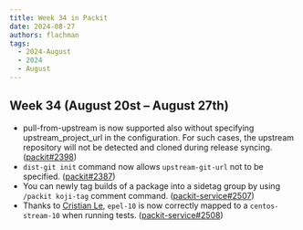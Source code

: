 ```yaml
---
title: Week 34 in Packit
date: 2024-08-27
authors: flachman
tags:
  - 2024-August
  - 2024
  - August
---
```


## Week 34 (August 20st – August 27th)

- pull-from-upstream is now supported also without specifying upstream_project_url in the configuration. For such cases, the upstream repository will not be detected and cloned during release syncing.  ([packit#2398](https://github.com/packit/packit/pull/2398))
- `dist-git init` command now allows `upstream-git-url` not to be specified. ([packit#2387](https://github.com/packit/packit/pull/2387))
- You can newly tag builds of a package into a sidetag group by using `/packit koji-tag` comment command. ([packit-service#2507](https://github.com/packit/packit-service/pull/2507))
- Thanks to [Cristian Le](https://github.com/LecrisUT), `epel-10` is now correctly mapped to a `centos-stream-10` when running tests. ([packit-service#2508](https://github.com/packit/packit-service/pull/2508))

